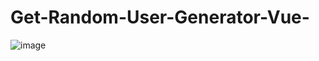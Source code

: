 # Get-Random-User-Generator-Vue-

![image](https://user-images.githubusercontent.com/79191808/203847032-3e57f21a-9fe5-4925-8609-666104f267ab.png)
